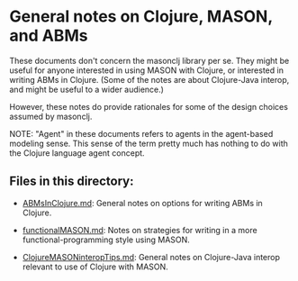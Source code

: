 General notes on Clojure, MASON, and ABMs
====

These documents don't concern the masonclj library per se.  They might
be useful for anyone interested in using MASON with Clojure, or
interested in writing ABMs in Clojure.  (Some of the notes are about
Clojure-Java interop, and might be useful to a wider audience.)

However, these notes do provide rationales for some of the design
choices assumed by masonclj.

NOTE: "Agent" in these documents refers to agents in the agent-based
modeling sense.  This sense of the term pretty much has nothing to do
with the Clojure language agent concept.

## Files in this directory:

* [ABMsInClojure.md](https://github.com/mars0i/masonclj/blob/master/doc/general/ABMsInClojure.md):
General notes on options for writing ABMs in Clojure.

* [functionalMASON.md](https://github.com/mars0i/masonclj/blob/master/doc/general/functionalMASON.md):
 Notes on strategies for writing in a more
functional-programming style using MASON.

* [ClojureMASONinteropTips.md](https://github.com/mars0i/masonclj/blob/master/doc/general/ClojureMASONinteropTips.md):
General notes on Clojure-Java interop relevant to use of Clojure with
MASON. 

